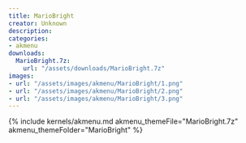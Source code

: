 ```yaml
---
title: MarioBright
creator: Unknown
description: 
categories:
- akmenu
downloads:
  MarioBright.7z:
    url: "/assets/downloads/MarioBright.7z"
images:
- url: "/assets/images/akmenu/MarioBright/1.png"
- url: "/assets/images/akmenu/MarioBright/2.png"
- url: "/assets/images/akmenu/MarioBright/3.png"
---
```


{% include kernels/akmenu.md akmenu_themeFile="MarioBright.7z" akmenu_themeFolder="MarioBright" %}
